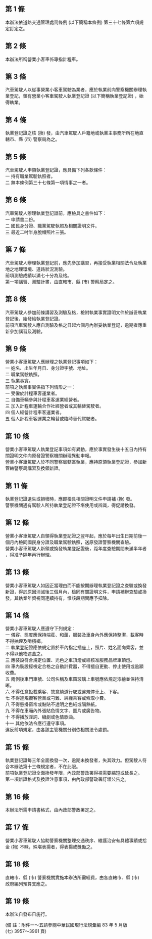 第 1 條
-------
本辦法依道路交通管理處罰條例 (以下簡稱本條例) 第三十七條第六項規  
定訂定之。

第 2 條
-------
本辦法所稱營業小客車係專指計程車。

第 3 條
-------
汽車駕駛人以從事營業小客車駕駛為業者，應於執業前向警察機關辦理執  
業登記，領有營業小客車駕駛人執業登記證 (以下簡稱執業登記證) ，始  
得執業。

第 4 條
-------
執業登記證之核 (換) 發，由汽車駕駛人戶籍地或執業主事務所所在地直  
轄市、縣 (市) 警察局為之。

第 5 條
-------
汽車駕駛人申領執業登記證，應具備下列各款條件：  
一  持有職業駕駛執照者。  
二  無本條例第三十七條第一項情事之一者。

第 6 條
-------
汽車駕駛人辦理執業登記證前，應檢具之書件如下：  
一  申請書二份。  
二  國民身分證、職業駕駛執照及相關證明文件。  
三  最近二吋半身脫帽照片三張。

第 7 條
-------
汽車駕駛人辦理執業登記前，應先參加講習，再接受執業相關法令及執業  
地之地理環境、道路狀況測驗。  
前項測驗成績以滿七十分為及格。  
第一項講習、測驗計畫，由直轄市、縣 (市) 警察局定之。

第 8 條
-------
汽車駕駛人參加前條講習及測驗及格，檢附執業事實證明文件於辦妥執業  
登記後，始發給執業登記證。  
前項汽車駕駛人應自測驗及格之日起六個月內辦妥執業登記，逾期者應重  
新參加講習及測驗。

第 9 條
-------
營業小客車駕駛人應辦理之執業登記事項如下：  
一  姓名、出生年月日、身分證字號、地址。  
二  職業駕駛執照。  
三  執業事實。  
前項之執業事實係指下列情形之一：  
一  受僱於計程車客運業者。  
二  自備車輛參與計程車客運業經營者。  
三  加入計程車運輸合作社經營者或其輪替駕駛者。  
四  個人經營計程車客運業者。  
五  個人計程車客運業之輪替或臨時替代駕駛者。

第 10 條
--------
營業小客車駕駛人執業登記事項如有異動，應於事實發生後十五日內持有  
關證明文件向原發證警察機關辦理異動申報。  
營業小客車駕駛人於不同警察局轄區執業，應持原領執業登記證，參加新  
管轄警察局講習及換領新證。

第 11 條
--------
執業登記證遺失或損壞時，應即檢具相關證明文件申請補 (換) 發。  
警察機關遇有駕駛人所持執業登記證不堪使用或辨識，得促請換發。

第 12 條
--------
營業小客車駕駛人自領得執業登記證之翌年起，應於每年出生日期前後一  
個月內檢同國民身分證及職業駕駛執照，送原發證警察機關查驗。  
營業小客車駕駛人新領或換發執業登記證後，距年度查驗期間未滿半年者  
，得准予隔年再行辦理。

第 13 條
--------
營業小客車駕駛人如因正當理由而不能按期辦理執業登記證之查驗或換發  
新證，得於原因消滅後三個月內，檢同有關證明文件，申請補辦查驗或換  
發，其執業年資視同連續持有，惟該段期間應予扣除。

第 14 條
--------
營業小客車駕駛人應遵守下列規定：  
一  儀容、態度應保持端莊、和藹，服裝及車身內外應保持整潔，載客時  
    不得抽煙及嚼檳榔。  
二  執業登記證應依規定置於車內指定插座上，照片、姓名面向乘客，並  
    不得以他物遮蓋之。  
三  應裝設符合規定位置、光色之車頂燈或經核准服務品牌車頂燈。  
四  車內裝設經檢定合格之自動計費器，不得擅自更動、停止使用或逾額  
    收費。  
五  兩側後車門車號、公司名稱及車窗玻璃上車號應依規定漆繪並保持清  
    晰。  
六  不得任意拒載乘客、故意繞道行駛或違規停車上、下客。  
七  不得違規攬客營業或刁難、糾纏乘客或索取小費。  
八  不得懸掛窗帘或黏貼不透明之色紙或隔熱紙。  
九  不得在車廂內外張貼色情文字、圖片或廣告物。  
十  不得播放淫詞、穢劇或色情歌曲。  
十一  其他依法令應行遵守事項。  
違反前項規定，由各該主管機關分別依相關法令處罰。

第 15 條
--------
執業登記證每三年全面換發一次，逾期未換發者，失其效力。但駕駛人符  
合本辦法第十三條規定者，不在此限。  
前項執業登記證全面換發年限，內政部警政署得視需要縮短或延長之。  
第一項新證格式及換證注意事項，由內政部警政署訂頒公告之。

第 16 條
--------
本辦法所需申請書格式，由內政部警政署定之。

第 17 條
--------
營業小客車駕駛人協助警察機關整理交通秩序、維護治安有具體事蹟或拾  
金 (物) 不昧，殊堪表揚者，得表揚或獎勵之。

第 18 條
--------
直轄市、縣 (市) 警察機關實施本辦法所需經費，由各直轄市、縣 (市)  
政府編列預算支應之。

第 19 條
--------
本辦法自發布日施行。  
  
 (備      註：附件一～五請參閱中華民國現行法規彙編 83 年 5 月版  
  (七) 3957～3961 頁)

